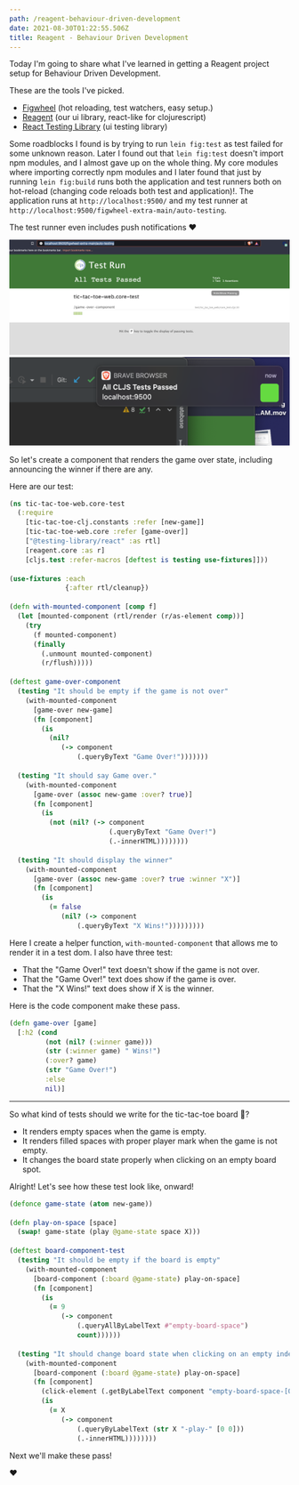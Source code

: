 ```yaml
---
path: /reagent-behaviour-driven-development
date: 2021-08-30T01:22:55.506Z
title: Reagent - Behaviour Driven Development
---
```


Today I'm going to share what I've learned in getting a Reagent project setup for Behaviour Driven Development.

These are the tools I've picked.
* [Figwheel](https://figwheel.org) (hot reloading, test watchers, easy setup.)
* [Reagent](https://reagent-project.github.io/) (our ui library, react-like for clojurescript)
* [React Testing Library](https://testing-library.com/docs/react-testing-library/intro) (ui testing library)

Some roadblocks I found is by trying to run `lein fig:test` as test failed for some unknown reason.
Later I found out that `lein fig:test` doesn't import npm modules, and I almost gave up on the whole thing.
My core modules where importing correctly npm modules and I later found that just by running `lein fig:build` runs
both the application and test runners both on hot-reload (changing code reloads both test and application)!.
The application runs at `http://localhost:9500/` and my test runner at `http://localhost:9500/figwheel-extra-main/auto-testing`.

The test runner even includes push notifications ❤️

![Test Runner](../assets/test-runner.png)
![Notification Tests](../assets/test-runner-notifications.png)

So let's create a component that renders the game over state, including announcing the winner if there are any.

Here are our test:
```clojure
(ns tic-tac-toe-web.core-test
  (:require
    [tic-tac-toe-clj.constants :refer [new-game]]
    [tic-tac-toe-web.core :refer [game-over]]
    ["@testing-library/react" :as rtl]
    [reagent.core :as r]
    [cljs.test :refer-macros [deftest is testing use-fixtures]]))

(use-fixtures :each
              {:after rtl/cleanup})

(defn with-mounted-component [comp f]
  (let [mounted-component (rtl/render (r/as-element comp))]
    (try
      (f mounted-component)
      (finally
        (.unmount mounted-component)
        (r/flush)))))

(deftest game-over-component
  (testing "It should be empty if the game is not over"
    (with-mounted-component
      [game-over new-game]
      (fn [component]
        (is
          (nil?
             (-> component
                 (.queryByText "Game Over!")))))))

  (testing "It should say Game over."
    (with-mounted-component
      [game-over (assoc new-game :over? true)]
      (fn [component]
        (is
          (not (nil? (-> component
                         (.queryByText "Game Over!")
                         (.-innerHTML))))))))

  (testing "It should display the winner"
    (with-mounted-component
      [game-over (assoc new-game :over? true :winner "X")]
      (fn [component]
        (is
          (= false
             (nil? (-> component
                 (.queryByText "X Wins!")))))))))
```

Here I create a helper function, `with-mounted-component` that allows me to render it in a test dom. 
I also have three test:
* That the "Game Over!" text doesn't show if the game is not over.
* That the "Game Over!" text does show if the game is over.
* That the "X Wins!" text does show if X is the winner.

Here is the code component make these pass.

```clojure
(defn game-over [game]
  [:h2 (cond
         (not (nil? (:winner game)))
         (str (:winner game) " Wins!")
         (:over? game)
         (str "Game Over!")
         :else
         nil)]
```
------

So what kind of tests should we write for the tic-tac-toe board 🤔? 

* It renders empty spaces when the game is empty.
* It renders filled spaces with proper player mark when the game is not empty.
* It changes the board state properly when clicking on an empty board spot.

Alright! Let's see how these test look like, onward!

```clojure
(defonce game-state (atom new-game))

(defn play-on-space [space]
  (swap! game-state (play @game-state space X)))

(deftest board-component-test
  (testing "It should be empty if the board is empty"
    (with-mounted-component
      [board-component (:board @game-state) play-on-space]
      (fn [component]
        (is
          (= 9
             (-> component
                 (.queryAllByLabelText #"empty-board-space")
                 count))))))

  (testing "It should change board state when clicking on an empty index"
    (with-mounted-component
      [board-component (:board @game-state) play-on-space]
      (fn [component]
        (click-element (.getByLabelText component "empty-board-space-[0 0]"))
        (is
          (= X
             (-> component
                 (.queryByLabelText (str X "-play-" [0 0]))
                 (.-innerHTML))))))))
```

Next we'll make these pass!

❤️







